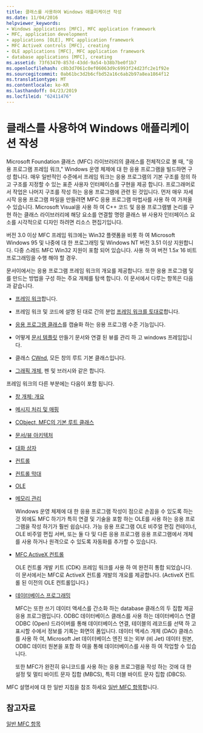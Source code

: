 ```yaml
---
title: 클래스를 사용하여 Windows 애플리케이션 작성
ms.date: 11/04/2016
helpviewer_keywords:
- Windows applications [MFC], MFC application framework
- MFC, application development
- applications [OLE], MFC application framework
- MFC ActiveX controls [MFC], creating
- OLE applications [MFC], MFC application framework
- database applications [MFC], creating
ms.assetid: 73f63470-857d-43dd-9a54-b38b7be0f1b7
ms.openlocfilehash: c8b3d7061c0ef06063d9c6993f24d23fc2e1f92e
ms.sourcegitcommit: 0ab61bc3d2b6cfbd52a16c6ab2b97a8ea1864f12
ms.translationtype: MT
ms.contentlocale: ko-KR
ms.lasthandoff: 04/23/2019
ms.locfileid: "62411476"
---
```

# <a name="using-the-classes-to-write-applications-for-windows"></a>클래스를 사용하여 Windows 애플리케이션 작성

Microsoft Foundation 클래스 (MFC) 라이브러리의 클래스를 전체적으로 볼 때, "응용 프로그램 프레임 워크," Windows 운영 체제에 대 한 응용 프로그램을 빌드하면 구성 합니다. 매우 일반적인 수준에서 프레임 워크는 응용 프로그램의 기본 구조를 정의 하 고 구조를 지정할 수 있는 표준 사용자 인터페이스를 구현을 제공 합니다. 프로그래머로 서 작업은 나머지 구조를 작성 하는 응용 프로그램에 관련 된 것입니다. 먼저 매우 자세 시작 응용 프로그램 파일을 만들려면 MFC 응용 프로그램 마법사를 사용 하 여 가져올 수 있습니다. Microsoft Visual을 사용 하 여 C++ 코드 및 응용 프로그램별 논리를 구현 하는 클래스 라이브러리에 해당 요소를 연결할 명령 클래스 뷰 사용자 인터페이스 요소를 시각적으로 디자인 하려면 리소스 편집기입니다.

버전 3.0 이상 MFC 프레임 워크에는 Win32 플랫폼을 비롯 하 여 Microsoft Windows 95 및 나중에 대 한 프로그래밍 및 Windows NT 버전 3.51 이상 지원합니다. 다중 스레드 MFC Win32 지원이 포함 되어 있습니다. 사용 하 여 버전 1.5*x* 16 비트 프로그래밍을 수행 해야 할 경우.

문서이에서는 응용 프로그램 프레임 워크의 개요를 제공합니다. 또한 응용 프로그램 및를 만드는 방법을 구성 하는 주요 개체를 탐색 합니다. 이 문서에서 다루는 항목은 다음과 같습니다.

- [프레임 워크](../mfc/framework-mfc.md)합니다.

- 프레임 워크 및 코드에 설명 된 대로 간의 분업 [프레임 워크를 토대로](../mfc/building-on-the-framework.md)합니다.

- [응용 프로그램 클래스](../mfc/cwinapp-the-application-class.md)를 캡슐화 하는 응용 프로그램 수준 기능입니다.

- 어떻게 [문서 템플릿](../mfc/document-templates-and-the-document-view-creation-process.md) 만들기 문서와 연결 된 뷰를 관리 하 고 windows 프레임입니다.

- 클래스 [CWnd](../mfc/window-objects.md), 모든 창의 루트 기본 클래스입니다.

- [그래픽 개체](../mfc/graphic-objects.md), 펜 및 브러시와 같은 합니다.

프레임 워크의 다른 부분에는 다음이 포함 됩니다.

- [창 개체: 개요](../mfc/window-objects.md)

- [메시지 처리 및 매핑](../mfc/message-handling-and-mapping.md)

- [CObject, MFC의 기본 루트 클래스](../mfc/using-cobject.md)

- [문서/뷰 아키텍처](../mfc/document-view-architecture.md)

- [대화 상자](../mfc/dialog-boxes.md)

- [컨트롤](../mfc/controls-mfc.md)

- [컨트롤 막대](../mfc/control-bars.md)

- [OLE](../mfc/ole-in-mfc.md)

- [메모리 관리](../mfc/memory-management.md)

   Windows 운영 체제에 대 한 응용 프로그램 작성이 점으로 손꼽을 수 있도록 하는 것 외에도 MFC 하기가 특히 연결 및 기술을 포함 하는 OLE를 사용 하는 응용 프로그램을 작성 하기가 훨씬 쉽습니다. 가능 응용 프로그램 OLE 비주얼 편집 컨테이너, OLE 비주얼 편집 서버, 또는 둘 다 및 다른 응용 프로그램 응용 프로그램에서 개체를 사용 하거나 원격으로 수 있도록 자동화를 추가할 수 있습니다.

- [MFC ActiveX 컨트롤](../mfc/mfc-activex-controls.md)

   OLE 컨트롤 개발 키트 (CDK) 프레임 워크를 사용 하 여 완전히 통합 되었습니다. 이 문서에서는 MFC로 ActiveX 컨트롤 개발의 개요를 제공합니다. (ActiveX 컨트롤 된 이전의 OLE 컨트롤입니다.)

- [데이터베이스 프로그래밍](../data/data-access-programming-mfc-atl.md)

   MFC는 또한 쓰기 데이터 액세스를 간소화 하는 database 클래스의 두 집합 제공 응용 프로그램입니다. ODBC 데이터베이스 클래스를 사용 하는 데이터베이스 연결 ODBC (Open) 드라이버를 통해 데이터베이스 연결, 테이블의 레코드를 선택 하 고 표시할 수에서 정보를 기록는 화면의 폼입니다. 데이터 액세스 개체 (DAO) 클래스를 사용 하 여, Microsoft Jet 데이터베이스 엔진 또는 외부 (비 Jet) 데이터 원본, ODBC 데이터 원본을 포함 하 여을 통해 데이터베이스를 사용 하 여 작업할 수 있습니다.

   또한 MFC가 완전히 유니코드를 사용 하는 응용 프로그램을 작성 하는 것에 대 한 설정 및 멀티 바이트 문자 집합 (MBCS), 특히 더블 바이트 문자 집합 (DBCS).

MFC 설명서에 대 한 일반 지침을 참조 하세요 [일반 MFC 항목](../mfc/general-mfc-topics.md)합니다.

## <a name="see-also"></a>참고자료

[일반 MFC 항목](../mfc/general-mfc-topics.md)
